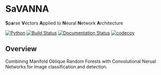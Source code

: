 # SaVANNA
**S**p**a**rse **V**ectors **A**pplied to **N**eural **N**etwork **A**rchitecture

[![Python](https://img.shields.io/badge/python-3.7-blue.svg)]()
[![Build Status](https://travis-ci.com/NeuroDataDesign/savanna.svg?branch=master)](https://travis-ci.com/NeuroDataDesign/savanna)
[![Documentation Status](https://readthedocs.org/projects/savanna/badge/?version=latest)](https://savanna.readthedocs.io/en/latest/?badge=latest)
[![codecov](https://codecov.io/gh/NeuroDataDesign/savanna/branch/master/graph/badge.svg)](https://codecov.io/gh/NeuroDataDesign/savanna)

## Overview

Combining Manifold Oblique Random Forests with Convolutional Nerual Networks for image classification and detection.

